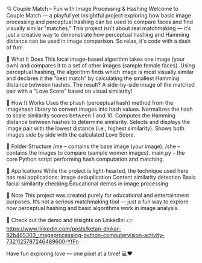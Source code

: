 💘 Couple Match – Fun with Image Processing & Hashing
Welcome to Couple Match — a playful yet insightful project exploring how basic image processing and perceptual hashing can be used to compare faces and find visually similar "matches."
This project isn't about real matchmaking — it’s just a creative way to demonstrate how perceptual hashing and Hamming distance can be used in image comparison. So relax, it's code with a dash of fun!

🧠 What It Does
This local image-based algorithm takes one image (your own) and compares it to a set of other images (sample female faces). Using perceptual hashing, the algorithm finds which image is most visually similar and declares it the "best match" by calculating the smallest Hamming distance between hashes.
The result? A side-by-side image of the matched pair with a "Love Score" based on visual similarity!

🔧 How It Works
Uses the phash (perceptual hash) method from the imagehash library to convert images into hash values.
Normalizes the hash to scale similarity scores between 1 and 10.
Computes the Hamming distance between hashes to determine similarity.
Selects and displays the image pair with the lowest distance (i.e., highest similarity).
Shows both images side by side with the calculated Love Score.

📁 Folder Structure
/me – contains the base image (your image).
/she – contains the images to compare (sample women images).
main.py – the core Python script performing hash computation and matching.


🧩 Applications
While the project is light-hearted, the technique used here has real applications:
Image deduplication
Content similarity detection
Basic facial similarity checking
Educational demos in image processing

📝 Note
This project was created purely for educational and entertainment purposes. It’s not a serious matchmaking tool — just a fun way to explore how perceptual hashing and basic algorithms work in image analysis.


🔗 Check out the demo and insights on LinkedIn:
👉 https://www.linkedin.com/posts/ketan-dinkar-82b465303_imageprocessing-python-computervision-activity-7321125787246489600-YfFn

Have fun exploring love — one pixel at a time! 💻❤️
